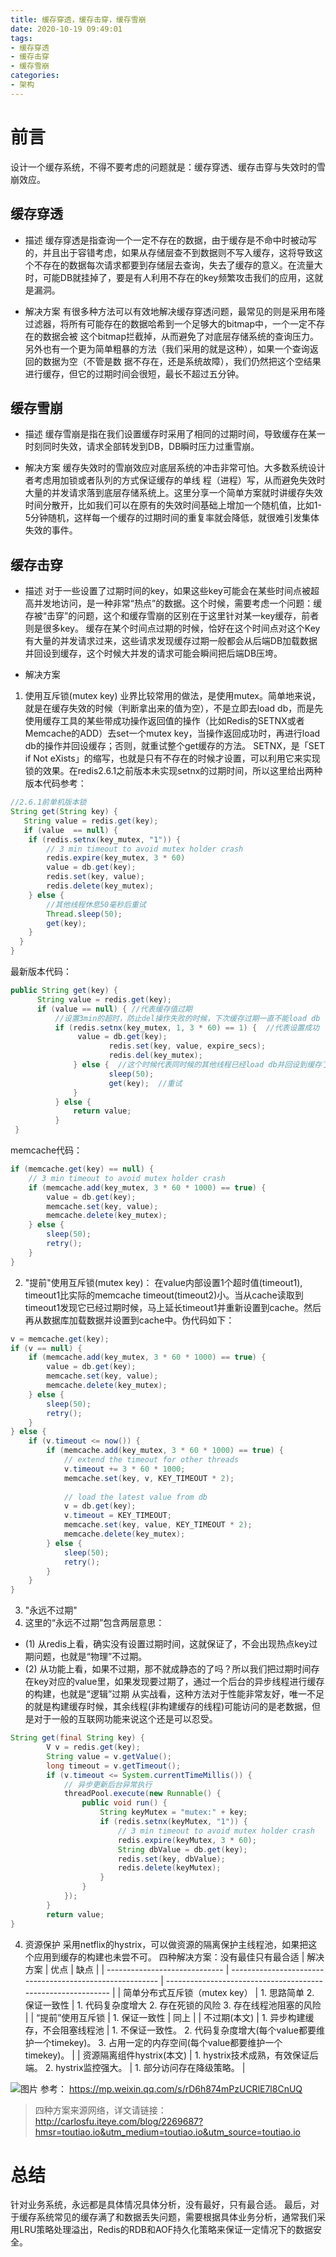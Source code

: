 ```yaml
---
title: 缓存穿透，缓存击穿，缓存雪崩
date: 2020-10-19 09:49:01
tags:
- 缓存穿透
- 缓存击穿
- 缓存雪崩
categories:
- 架构
---
```


# 前言

设计一个缓存系统，不得不要考虑的问题就是：缓存穿透、缓存击穿与失效时的雪崩效应。
<!-- more -->

## 缓存穿透

- 描述
缓存穿透是指查询一个一定不存在的数据，由于缓存是不命中时被动写的，并且出于容错考虑，如果从存储层查不到数据则不写入缓存，这将导致这个不存在的数据每次请求都要到存储层去查询，失去了缓存的意义。在流量大时，可能DB就挂掉了，要是有人利用不存在的key频繁攻击我们的应用，这就是漏洞。

- 解决方案
有很多种方法可以有效地解决缓存穿透问题，最常见的则是采用布隆过滤器，将所有可能存在的数据哈希到一个足够大的bitmap中，一个一定不存在的数据会被 这个bitmap拦截掉，从而避免了对底层存储系统的查询压力。另外也有一个更为简单粗暴的方法（我们采用的就是这种），如果一个查询返回的数据为空（不管是数 据不存在，还是系统故障），我们仍然把这个空结果进行缓存，但它的过期时间会很短，最长不超过五分钟。

## 缓存雪崩

- 描述
缓存雪崩是指在我们设置缓存时采用了相同的过期时间，导致缓存在某一时刻同时失效，请求全部转发到DB，DB瞬时压力过重雪崩。

- 解决方案
缓存失效时的雪崩效应对底层系统的冲击非常可怕。大多数系统设计者考虑用加锁或者队列的方式保证缓存的单线 程（进程）写，从而避免失效时大量的并发请求落到底层存储系统上。这里分享一个简单方案就时讲缓存失效时间分散开，比如我们可以在原有的失效时间基础上增加一个随机值，比如1-5分钟随机，这样每一个缓存的过期时间的重复率就会降低，就很难引发集体失效的事件。

## 缓存击穿

- 描述
对于一些设置了过期时间的key，如果这些key可能会在某些时间点被超高并发地访问，是一种非常“热点”的数据。这个时候，需要考虑一个问题：缓存被“击穿”的问题，这个和缓存雪崩的区别在于这里针对某一key缓存，前者则是很多key。
缓存在某个时间点过期的时候，恰好在这个时间点对这个Key有大量的并发请求过来，这些请求发现缓存过期一般都会从后端DB加载数据并回设到缓存，这个时候大并发的请求可能会瞬间把后端DB压垮。

- 解决方案
1. 使用互斥锁(mutex key)
业界比较常用的做法，是使用mutex。简单地来说，就是在缓存失效的时候（判断拿出来的值为空），不是立即去load db，而是先使用缓存工具的某些带成功操作返回值的操作（比如Redis的SETNX或者Memcache的ADD）去set一个mutex key，当操作返回成功时，再进行load db的操作并回设缓存；否则，就重试整个get缓存的方法。
SETNX，是「SET if Not eXists」的缩写，也就是只有不存在的时候才设置，可以利用它来实现锁的效果。在redis2.6.1之前版本未实现setnx的过期时间，所以这里给出两种版本代码参考：
```java
//2.6.1前单机版本锁
String get(String key) { 
   String value = redis.get(key); 
   if (value  == null) {  
    if (redis.setnx(key_mutex, "1")) {  
        // 3 min timeout to avoid mutex holder crash  
        redis.expire(key_mutex, 3 * 60)  
        value = db.get(key);  
        redis.set(key, value);  
        redis.delete(key_mutex);  
    } else {  
        //其他线程休息50毫秒后重试  
        Thread.sleep(50);  
        get(key);  
    }  
  }  
}
```
最新版本代码：
```java
public String get(key) {
      String value = redis.get(key);
      if (value == null) { //代表缓存值过期
          //设置3min的超时，防止del操作失败的时候，下次缓存过期一直不能load db
          if (redis.setnx(key_mutex, 1, 3 * 60) == 1) {  //代表设置成功
               value = db.get(key);
                      redis.set(key, value, expire_secs);
                      redis.del(key_mutex);
              } else {  //这个时候代表同时候的其他线程已经load db并回设到缓存了，这时候重试获取缓存值即可
                      sleep(50);
                      get(key);  //重试
              }
          } else {
              return value;      
          }
 }
```
memcache代码：
```java
if (memcache.get(key) == null) {  
    // 3 min timeout to avoid mutex holder crash  
    if (memcache.add(key_mutex, 3 * 60 * 1000) == true) {  
        value = db.get(key);  
        memcache.set(key, value);  
        memcache.delete(key_mutex);  
    } else {  
        sleep(50);  
        retry();  
    }  
} 
```
2. "提前"使用互斥锁(mutex key)：
在value内部设置1个超时值(timeout1), timeout1比实际的memcache timeout(timeout2)小。当从cache读取到timeout1发现它已经过期时候，马上延长timeout1并重新设置到cache。然后再从数据库加载数据并设置到cache中。伪代码如下：
```java
v = memcache.get(key);  
if (v == null) {  
    if (memcache.add(key_mutex, 3 * 60 * 1000) == true) {  
        value = db.get(key);  
        memcache.set(key, value);  
        memcache.delete(key_mutex);  
    } else {  
        sleep(50);  
        retry();  
    }  
} else {  
    if (v.timeout <= now()) {  
        if (memcache.add(key_mutex, 3 * 60 * 1000) == true) {  
            // extend the timeout for other threads  
            v.timeout += 3 * 60 * 1000;  
            memcache.set(key, v, KEY_TIMEOUT * 2);  
  
            // load the latest value from db  
            v = db.get(key);  
            v.timeout = KEY_TIMEOUT;  
            memcache.set(key, value, KEY_TIMEOUT * 2);  
            memcache.delete(key_mutex);  
        } else {  
            sleep(50);  
            retry();  
        }  
    }  
} 
```
3. "永远不过期"  
4. 这里的“永远不过期”包含两层意思：
- (1) 从redis上看，确实没有设置过期时间，这就保证了，不会出现热点key过期问题，也就是“物理”不过期。
- (2) 从功能上看，如果不过期，那不就成静态的了吗？所以我们把过期时间存在key对应的value里，如果发现要过期了，通过一个后台的异步线程进行缓存的构建，也就是“逻辑”过期
从实战看，这种方法对于性能非常友好，唯一不足的就是构建缓存时候，其余线程(非构建缓存的线程)可能访问的是老数据，但是对于一般的互联网功能来说这个还是可以忍受。
```java
String get(final String key) {  
        V v = redis.get(key);  
        String value = v.getValue();  
        long timeout = v.getTimeout();  
        if (v.timeout <= System.currentTimeMillis()) {  
            // 异步更新后台异常执行  
            threadPool.execute(new Runnable() {  
                public void run() {  
                    String keyMutex = "mutex:" + key;  
                    if (redis.setnx(keyMutex, "1")) {  
                        // 3 min timeout to avoid mutex holder crash  
                        redis.expire(keyMutex, 3 * 60);  
                        String dbValue = db.get(key);  
                        redis.set(key, dbValue);  
                        redis.delete(keyMutex);  
                    }  
                }  
            });  
        }  
        return value;  
}
```
4. 资源保护
采用netflix的hystrix，可以做资源的隔离保护主线程池，如果把这个应用到缓存的构建也未尝不可。
四种解决方案：没有最佳只有最合适
| 解决方案                      | 优点                                                     | 缺点                                                         |
| ----------------------------- | -------------------------------------------------------- | ------------------------------------------------------------ |
| 简单分布式互斥锁（mutex key） | 1. 思路简单  2. 保证一致性                               | 1. 代码复杂度增大  2. 存在死锁的风险  3. 存在线程池阻塞的风险 |
| “提前”使用互斥锁              | 1. 保证一致性                                            | 同上                                                         |
| 不过期(本文)                  | 1. 异步构建缓存，不会阻塞线程池                          | 1. 不保证一致性。  2. 代码复杂度增大(每个value都要维护一个timekey)。  3. 占用一定的内存空间(每个value都要维护一个timekey)。 |
| 资源隔离组件hystrix(本文)     | 1. hystrix技术成熟，有效保证后端。  2. hystrix监控强大。 | 1. 部分访问存在降级策略。                                    |

![图片](https://mmbiz.qpic.cn/mmbiz_png/J0g14CUwaZf6AeSYo05YHWBXHrpibN5Psyx75Dqiaqw2tsX2g3AQaSp43E9R0oVHQ1Jy1xB8E8YOSeJgjUmgPX7Q/640?wx_fmt=png&tp=webp&wxfrom=5&wx_lazy=1&wx_co=1)
参考： https://mp.weixin.qq.com/s/rD6h874mPzUCRlE7l8CnUQ


> 四种方案来源网络，详文请链接：http://carlosfu.iteye.com/blog/2269687?hmsr=toutiao.io&utm_medium=toutiao.io&utm_source=toutiao.io
>

# 总结

针对业务系统，永远都是具体情况具体分析，没有最好，只有最合适。
最后，对于缓存系统常见的缓存满了和数据丢失问题，需要根据具体业务分析，通常我们采用LRU策略处理溢出，Redis的RDB和AOF持久化策略来保证一定情况下的数据安全。